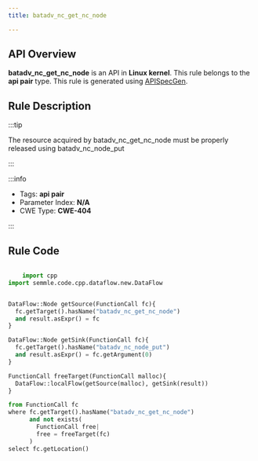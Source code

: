 ```yaml
---
title: batadv_nc_get_nc_node

---
```



## API Overview
**batadv_nc_get_nc_node** is an API in **Linux kernel**. This rule belongs to the **api pair** type. This rule is generated using [APISpecGen](../../tools/APISpecGen).
## Rule Description

:::tip

The resource acquired by batadv_nc_get_nc_node must be properly released using batadv_nc_node_put

:::

:::info

- Tags: **api pair**
- Parameter Index: **N/A**
- CWE Type: **CWE-404**

:::

## Rule Code
```python

    import cpp
import semmle.code.cpp.dataflow.new.DataFlow


DataFlow::Node getSource(FunctionCall fc){
  fc.getTarget().hasName("batadv_nc_get_nc_node")
  and result.asExpr() = fc
}

DataFlow::Node getSink(FunctionCall fc){
  fc.getTarget().hasName("batadv_nc_node_put")
  and result.asExpr() = fc.getArgument(0)
}

FunctionCall freeTarget(FunctionCall malloc){
  DataFlow::localFlow(getSource(malloc), getSink(result))
}

from FunctionCall fc
where fc.getTarget().hasName("batadv_nc_get_nc_node")
      and not exists(
        FunctionCall free| 
        free = freeTarget(fc)
      )
select fc.getLocation()

    
```